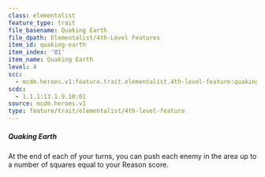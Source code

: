 ```yaml
---
class: elementalist
feature_type: trait
file_basename: Quaking Earth
file_dpath: Elementalist/4th-Level Features
item_id: quaking-earth
item_index: '01'
item_name: Quaking Earth
level: 4
scc:
  - mcdm.heroes.v1:feature.trait.elementalist.4th-level-feature:quaking-earth
scdc:
  - 1.1.1:13.1.9.10:01
source: mcdm.heroes.v1
type: feature/trait/elementalist/4th-level-feature
---
```


##### Quaking Earth

At the end of each of your turns, you can push each enemy in the area up to a number of squares equal to your Reason score.
